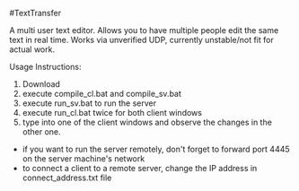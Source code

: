 #TextTransfer

A multi user text editor. Allows you to have multiple people edit the same text in real time.
Works via unverified UDP, currently unstable/not fit for actual work.

Usage Instructions:
1. Download
2. execute compile_cl.bat and compile_sv.bat
3. execute run_sv.bat to run the server
4. execute run_cl.bat twice for both client windows
5. type into one of the client windows and observe the changes in the other one.

- if you want to run the server remotely, don't forget to forward port 4445 on the server machine's network
- to connect a client to a remote server, change the IP address in connect_address.txt file
